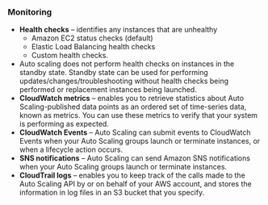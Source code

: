 ### Monitoring

- **Health checks** – identifies any instances that are unhealthy
  - Amazon EC2 status checks (default)
  - Elastic Load Balancing health checks
  - Custom health checks.
- Auto scaling does not perform health checks on instances in the standby state. Standby state can be used for performing updates/changes/troubleshooting without health checks being performed or replacement instances being launched.
- **CloudWatch metrics** – enables you to retrieve statistics about Auto Scaling-published data points as an ordered set of time-series data, known as metrics. You can use these metrics to verify that your system is performing as expected.
- **CloudWatch Events** – Auto Scaling can submit events to CloudWatch Events when your Auto Scaling groups launch or terminate instances, or when a lifecycle action occurs.
- **SNS notifications** – Auto Scaling can send Amazon SNS notifications when your Auto Scaling groups launch or terminate instances.
- **CloudTrail logs** – enables you to keep track of the calls made to the Auto Scaling API by or on behalf of your AWS account, and stores the information in log files in an S3 bucket that you specify.